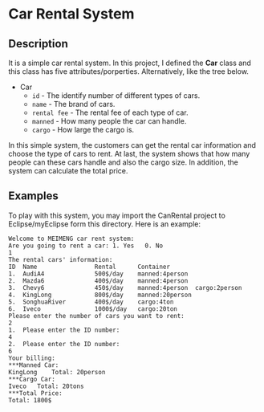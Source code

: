 # Car Rental System #

## Description ##
It is a simple car rental system. In this project, I defined the **Car** class and this class has five attributes/porperties. Alternatively, like the tree below.
* Car
  * `id` - The identify number of different types of cars.
  * `name` - The brand of cars.
  * `rental fee` - The rental fee of each type of car.
  * `manned` - How many people the car can handle.
  * `cargo` - How large the cargo is.

In this simple system, the customers can get the rental car information and choose the type of cars to rent. At last, the system shows that how many people can these cars handle and also the cargo size. In addition, the system can calculate the total price.

## Examples ##
To play with this system, you may import the CanRental project to Eclipse/myEclipse form this directory.
Here is an example:
```
Welcome to MEIMENG car rent system:
Are you going to rent a car: 1. Yes   0. No
1
The rental cars' information:
ID	Name       	        Rental     	Container
1.	AudiA4   	        500$/day	manned:4person
2.	Mazda6   	        400$/day	manned:4person
3.	Chevy6   	        450$/day	manned:4person  cargo:2person
4.	KingLong   	        800$/day	manned:20person
5.	SonghuaRiver   	    400$/day	cargo:4ton
6.	Iveco   	        1000$/day	cargo:20ton
Please enter the number of cars you want to rent:
2
1.	Please enter the ID number:
4
2.	Please enter the ID number:
6
Your billing:
***Manned Car:
KingLong	Total: 20person
***Cargo Car:
Iveco	Total: 20tons
***Total Price:
Total: 1800$
```

